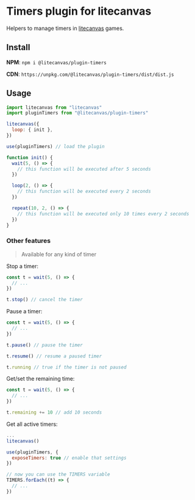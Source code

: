 # Timers plugin for litecanvas

Helpers to manage timers in [litecanvas](https://github.com/litecanvas/engine) games.

## Install

**NPM**: `npm i @litecanvas/plugin-timers`

**CDN**: `https://unpkg.com/@litecanvas/plugin-timers/dist/dist.js`

## Usage

```js
import litecanvas from "litecanvas"
import pluginTimers from "@litecanvas/plugin-timers"

litecanvas({
  loop: { init },
})

use(pluginTimers) // load the plugin

function init() {
  wait(5, () => {
    // this function will be executed after 5 seconds
  })

  loop(2, () => {
    // this function will be executed every 2 seconds
  })

  repeat(10, 2, () => {
    // this function will be executed only 10 times every 2 seconds
  })
}
```

### Other features

> Available for any kind of timer

Stop a timer:

```js
const t = wait(5, () => {
  // ...
})

t.stop() // cancel the timer
```

Pause a timer:

```js
const t = wait(5, () => {
  // ...
})

t.pause() // pause the timer

t.resume() // resume a paused timer

t.running // true if the timer is not paused
```

Get/set the remaining time:

```js
const t = wait(5, () => {
  // ...
})

t.remaining += 10 // add 10 seconds
```

Get all active timers:

```js
...
litecanvas()

use(pluginTimers, {
  exposeTimers: true // enable that settings
})

// now you can use the TIMERS variable
TIMERS.forEach((t) => {
  // ...
})
```
